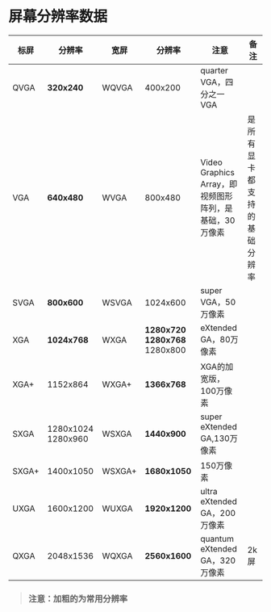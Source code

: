 # 屏幕分辨率数据

|标屏|分辨率|宽屏|分辨率|注意|备注|
|---|---|---|---|---|---|
|QVGA|**320x240**|WQVGA|400x200|quarter VGA，四分之一VGA|
|VGA|**640x480**|WVGA|800x480|Video Graphics Array，即视频图形阵列，是基础，30万像素|是所有显卡都支持的基础分辨率|
|SVGA|**800x600**|WSVGA|1024x600|super VGA，50万像素|
|XGA|**1024x768**|WXGA|**1280x720**  **1280x768**  1280x800|eXtended GA，80万像素|
|XGA+|1152x864|WXGA+|**1366x768**|XGA的加宽版，100万像素|
|SXGA|1280x1024  1280x960|WSXGA|**1440x900**|super eXtended GA,130万像素|
|SXGA+|1400x1050|WSXGA+|**1680x1050**|150万像素|
|UXGA|1600x1200|WUXGA|**1920x1200**|ultra eXtended GA，200万像素|
|QXGA|2048x1536|WQXGA|**2560x1600**|quantum eXtended GA，320万像素|2k屏|

> ### **注意：加粗的为常用分辨率**